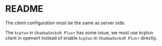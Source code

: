 # README

The client configuration must be the same as server side.

The `kcptun` in `ShadowSocksR Plus+` has some issue, we must use kcptun client in openwrt instead of enable `kcptun` in `ShadowSocksR Plus+` directly.
